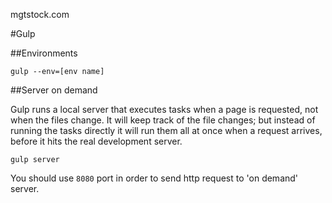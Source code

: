 mgtstock.com

#Gulp

##Environments

```
gulp --env=[env name]
```

##Server on demand

Gulp runs a local server that executes tasks when a page is requested, not when the files change.
It will keep track of the file changes; but instead of running the tasks directly it will run them all at once when a request arrives, 
before it hits the real development server.

```
gulp server
```

You should use `8080` port in order to send http request to 'on demand' server.


